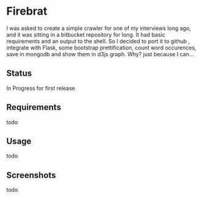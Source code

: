 # Firebrat

I was asked to create a simple crawler for one of my interviews long ago, and
it was sitting in a bitbucket repository for long. It had basic requirements
and an output to the shell.
So I decided to port it to github , integrate with Flask, some bootstrap
prettification, count word occurences, save in mongodb  and show them in d3js graph.
Why? just because I can...

## Status
In Progress for first release


## Requirements
todo




## Usage
todo




## Screenshots

todo



